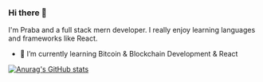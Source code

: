 ### Hi there 👋

I'm Praba and a full stack mern developer. 
I really enjoy learning languages and frameworks like React.

<!--
**praba13/praba13** is a ✨ _special_ ✨ repository because its `README.md` (this file) appears on your GitHub profile.

Here are some ideas to get you started:

- 🔭 I’m currently working on ...
- 🌱 I’m currently learning  Bitcoin & Blockchain Development
- 👯 I’m looking to collaborate on ...
- 🤔 I’m looking for help with ...
- 💬 Ask me about ...
- 📫 How to reach me: ...
- 😄 Pronouns: ...
- ⚡ Fun fact: ...
-->
- 🌱 I’m currently learning Bitcoin & Blockchain Development & React

[![Anurag's GitHub stats](https://github-readme-stats.vercel.app/api?username=praba13)](https://github.com/anuraghazra/github-readme-stats)
